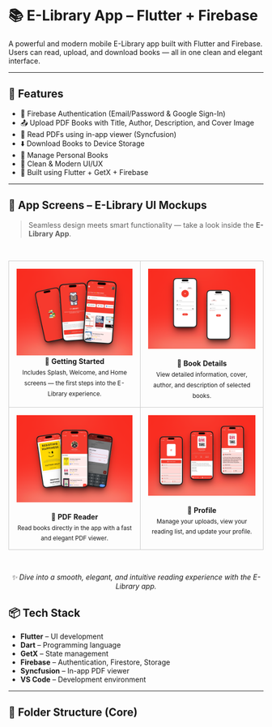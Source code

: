 # 📚 E-Library App – Flutter + Firebase

A powerful and modern mobile E-Library app built with Flutter and Firebase.  
Users can read, upload, and download books — all in one clean and elegant interface.

---

## 🚀 Features

- 🔐 Firebase Authentication (Email/Password & Google Sign-In)
- 📤 Upload PDF Books with Title, Author, Description, and Cover Image
- 📖 Read PDFs using in-app viewer (Syncfusion)
- ⬇️ Download Books to Device Storage
- 🧠 Manage Personal Books
- 🎯 Clean & Modern UI/UX
- 🧱 Built using Flutter + GetX + Firebase

---
## 📱 App Screens – E-Library UI Mockups

> Seamless design meets smart functionality — take a look inside the **E-Library App**.

<br>

<table width="100%" align="center" cellspacing="10">
  <tr>
    <td align="center" valign="top" style="border: 1px solid #ccc; padding: 15px;">
      <img src="Assets/Screenshots/mockup1.png" width="100%" alt="Home Screen" />
     <b>🚀 Getting Started</b><br/>
     <sub>Includes Splash, Welcome, and Home screens — the first steps into the E-Library experience.</sub>
    </td>
    <td align="center" valign="top" style="border: 1px solid #ccc; padding: 15px;">
      <img src="Assets/Screenshots/mockup2.png" width="100%" alt="Book Details Screen" />
      <br/><br/>
      <b>📖 Book Details</b><br/>
      <sub>View detailed information, cover, author, and description of selected books.</sub>
    </td>
  </tr>
  <tr>
    <td align="center" valign="top" style="border: 1px solid #ccc; padding: 15px;">
      <img src="Assets/Screenshots/mockup3.png" width="100%" alt="PDF Reader" />
      <br/><br/>
      <b>📄 PDF Reader</b><br/>
      <sub>Read books directly in the app with a fast and elegant PDF viewer.</sub>
    </td>
    <td align="center" valign="top" style="border: 1px solid #ccc; padding: 15px;">
      <img src="Assets/Screenshots/mockup4.png" width="100%" alt="Profile Screen" />
      <br/><br/>
      <b>👤 Profile</b><br/>
      <sub>Manage your uploads, view your reading list, and update your profile.</sub>
    </td>
  </tr>
</table>

<br>
<p align="center">
  <i>✨ Dive into a smooth, elegant, and intuitive reading experience with the E-Library app.</i>
</p>

## 📦 Tech Stack

- **Flutter** – UI development
- **Dart** – Programming language
- **GetX** – State management
- **Firebase** – Authentication, Firestore, Storage
- **Syncfusion** – In-app PDF viewer
- **VS Code** – Development environment

---

## 📂 Folder Structure (Core)



<!-- # e_library

A new Flutter project.

## Getting Started

This project is a starting point for a Flutter application.

A few resources to get you started if this is your first Flutter project:

- [Lab: Write your first Flutter app](https://docs.flutter.dev/get-started/codelab)
- [Cookbook: Useful Flutter samples](https://docs.flutter.dev/cookbook)

For help getting started with Flutter development, view the
[online documentation](https://docs.flutter.dev/), which offers tutorials,
samples, guidance on mobile development, and a full API reference. -->
